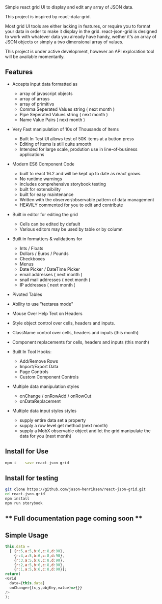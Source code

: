 

Simple react grid UI to display and edit any array of JSON data.

This project is inspired by react-data-grid.

Most grid UI tools are either lacking in features, or require you to format your data in order to make it display in the grid.
react-json-grid is designed to work with whatever data you already have handy, wether it's an array of JSON objects or simply 
a two dimensional array of values.

This project is under active development, however an API exploration tool will be available momentarily.

## Features
- Accepts input data formatted as
  - array of javascript objects
  - array of arrays
  - array of primitivs
  - Comma Seperated Values string ( next month )
  - Pipe Seperated Values string ( next month )
  - Name Value Pairs ( next month )

- Very Fast manipulation of 10s of Thousands of Items
  - Built In Test UI allows test of 50K items at a button press
  - Editing of items is still quite smooth
  - Intended for large scale, prodution use in line-of-business applications

- Modern ES6 Component Code
  - built to react 16.2 and will be kept up to date as react grows
  - No runtime warnings
  - includes comprehensive storybook testing
  - built for extensibility
  - built for easy maintenance
  - Written with the observer/observable pattern of data management
  - HEAVILY commented for you to edit and contribute

- Built in editor for editing the grid
  - Cells can be edited by default
  - Various editors may be used by table or by column

- Built in formatters & validations for
  - Ints / Floats
  - Dollars / Euros / Pounds
  - Checkboxes
  - Menus
  - Date Picker / DateTime Picker
  - email addresses ( next month )
  - snail mail addresses ( next month )
  - IP addresses ( next month )

- Pivoted Tables

- Ability to use "textarea mode"

- Mouse Over Help Text on Headers

- Style object control over cells, headers and inputs.

- ClassName control over cells, headers and inputs (this month)

- Component replacements for cells, headers and inputs (this month)

- Built In Tool Hooks:
  - Add/Remove Rows
  - Import/Export Data
  - Page Controls
  - Custom Component Controls

- Multiple data manipulation styles
  - onChange / onRowAdd / onRowCut
  - onDataReplacement

- Multiple data input styles styles
  - supply entire data set a property
  - supply a row level get method (next month)
  - supply a MobX observable object and let the grid manipulate the data for you (next month)






## Install for Use
```bash
npm i   -save react-json-grid
```

## Install for testing
```bash
git clone https://github.com/jason-henriksen/react-json-grid.git
cd react-json-grid
npm install
npm run storybook
```

## ** Full documentation page coming soon **

## Simple Usage

```javascript
this.data = 
  [ {r:5,a:5,b:6,c:8,d:90},
    {r:4,a:5,b:6,c:8,d:90},
    {r:3,a:5,b:6,c:8,d:90},
    {r:2,a:5,b:6,c:8,d:90},
    {r:1,a:5,b:6,c:8,d:90}];
return(
<Grid
  data={this.data}
  onChange={(x,y,objKey,value)=>{}}  
/>
);
```


